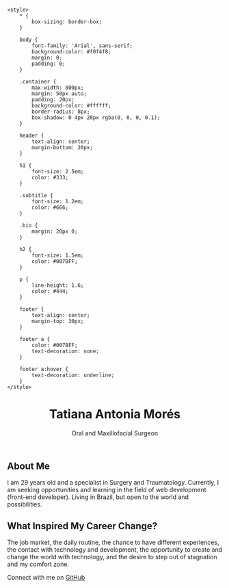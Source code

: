 <!DOCTYPE html>
<html lang="en">
<head>
    <meta charset="UTF-8">
    <meta name="viewport" content="width=device-width, initial-scale=1.0">
    <link rel="stylesheet" href="styles.css">
   <title>Tatiana Antonia Morés - Profile</title>
    
    <style>
        * {
            box-sizing: border-box;
        }

        body {
            font-family: 'Arial', sans-serif;
            background-color: #f0f4f8;
            margin: 0;
            padding: 0;
        }

        .container {
            max-width: 800px;
            margin: 50px auto;
            padding: 20px;
            background-color: #ffffff;
            border-radius: 8px;
            box-shadow: 0 4px 20px rgba(0, 0, 0, 0.1);
        }

        header {
            text-align: center;
            margin-bottom: 20px;
        }

        h1 {
            font-size: 2.5em;
            color: #333;
        }

        .subtitle {
            font-size: 1.2em;
            color: #666;
        }

        .bio {
            margin: 20px 0;
        }

        h2 {
            font-size: 1.5em;
            color: #007BFF;
        }

        p {
            line-height: 1.6;
            color: #444;
        }

        footer {
            text-align: center;
            margin-top: 30px;
        }

        footer a {
            color: #007BFF;
            text-decoration: none;
        }

        footer a:hover {
            text-decoration: underline;
        }
    </style>
    
</head>
<body>
    <div class="container">
        <header>
            <h1>Tatiana Antonia Morés</h1>
            <p class="subtitle">Oral and Maxillofacial Surgeon</p>
        </header>
        <section class="bio">
            <h2>About Me</h2>
            <p>
                I am 29 years old and a specialist in Surgery and Traumatology. Currently, I am seeking opportunities 
                and learning in the field of web development (front-end developer). Living in Brazil, but open to the 
                world and possibilities.
            </p>
            <h2>What Inspired My Career Change?</h2>
            <p>
                The job market, the daily routine, the chance to have different experiences, 
                the contact with technology and development, the opportunity to create and change the world with technology, 
                and the desire to step out of stagnation and my comfort zone.
            </p>
        </section>
        <footer>
            <p>Connect with me on <a href="https://github.com/YOUR_GITHUB_USERNAME" target="_blank">GitHub</a></p>
        </footer>
    </div>
  <script>
  function displayProfile() {
    const name = "Tatiana Antonia Morés";
    const age = 29;
    const profession = "Oral and Maxillofacial Surgeon";
    const specialization = "specialist in Surgery and Traumatology";
    const goal = "currently seeking opportunities and learning in the field of web development (front-end developer)";
    const location = "living in Brazil, but open to the world and possibilities";
    
    const reasonForChange = "What led me to change the course of my professional career? " +
        "I would say the job market, the daily routine, the possibility of having different experiences, " +
        "the contact with technology and development, the chance to create and change the world with technology, " +
        "as well as the desire to step out of stagnation and the comfort zone.";
  
    const profileMessage = `Hello! My name is ${name}, I am ${age} years old, I am an ${profession} ${specialization}, ` +
        `${goal}. I am ${location}. \n\n${reasonForChange}`;
    alert(profileMessage);
}

const userResponse = prompt("Would you like to learn more about my profile? (yes/no)").toLowerCase();

if (userResponse === 'yes') {
    displayProfile();
} else {
    alert("Thank you! Have a great day!");
}
</script>
</body>
</html>
